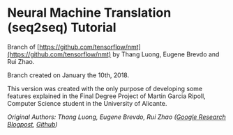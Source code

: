 # Neural Machine Translation (seq2seq) Tutorial

Branch of [https://github.com/tensorflow/nmt](https://github.com/tensorflow/nmt) by Thang Luong, Eugene Brevdo and Rui Zhao.

Branch created on January the 10th, 2018. 

This version was created with the only purpose of developing some features explained in the Final Degree Project of Martin Garcia Ripoll, Computer Science student in the University of Alicante.


*Original Authors: Thang Luong, Eugene Brevdo, Rui Zhao ([Google Research Blogpost](https://research.googleblog.com/2017/07/building-your-own-neural-machine.html), [Github](https://github.com/tensorflow/nmt))*
